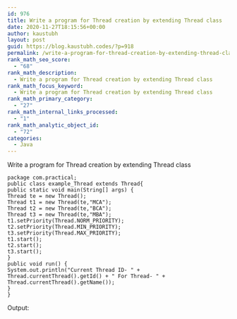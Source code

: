 ```yaml
---
id: 976
title: Write a program for Thread creation by extending Thread class
date: 2020-11-27T18:15:56+00:00
author: kaustubh
layout: post
guid: https://blog.kaustubh.codes/?p=918
permalink: /write-a-program-for-thread-creation-by-extending-thread-class/
rank_math_seo_score:
  - "68"
rank_math_description:
  - Write a program for Thread creation by extending Thread class
rank_math_focus_keyword:
  - Write a program for Thread creation by extending Thread class
rank_math_primary_category:
  - "27"
rank_math_internal_links_processed:
  - "1"
rank_math_analytic_object_id:
  - "72"
categories:
  - Java
---
```

Write a program for Thread creation by extending Thread class

<pre class="wp-block-code"><code>package com.practical;
public class example_Thread extends Thread{
public static void main(String&#91;] args) {
Thread te = new Thread();
Thread t1 = new Thread(te,"MCA");
Thread t2 = new Thread(te,"BCA");
Thread t3 = new Thread(te,"MBA");
t1.setPriority(Thread.NORM_PRIORITY);
t2.setPriority(Thread.MIN_PRIORITY);
t3.setPriority(Thread.MAX_PRIORITY);
t1.start();
t2.start();
t3.start();
}
public void run() {
System.out.println("Current Thread ID- " + Thread.currentThread().getId() + " For Thread- " +
Thread.currentThread().getName());
}
}</code></pre>

Output:<figure class="wp-block-image size-large">

<img src="http://blog.kaustubh.codes/imgs/wp-content/uploads/2020/11/image-24.png" alt="" class="wp-image-919" /> 